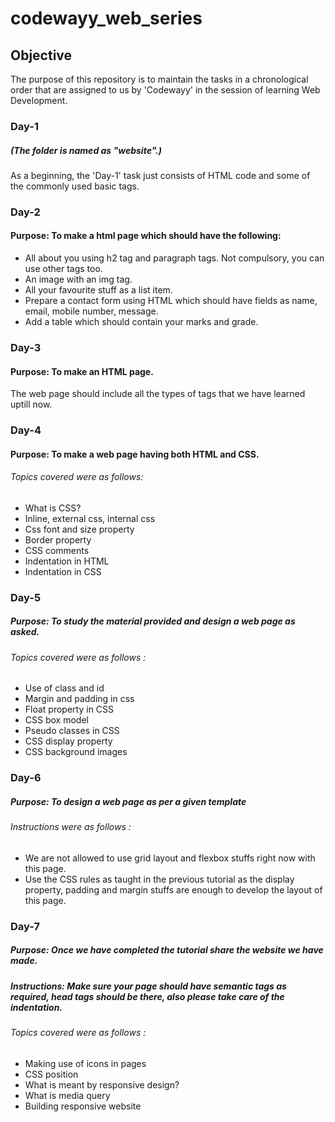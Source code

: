 # codewayy_web_series

## Objective 
The purpose of this repository is to maintain the tasks in a chronological order that are assigned to us by 'Codewayy' in the session of learning Web Development.

### Day-1
##### (The folder is named as "website".)
As a beginning, the 'Day-1' task just consists of HTML code and some of the commonly used basic tags.

### Day-2
#### Purpose: To make a html page which should have the following:
- All about you using h2 tag and paragraph tags. Not compulsory, you can use other tags too.
- An image with an img tag.
- All your favourite stuff as a list item.
- Prepare a contact form using HTML which should have fields as name, email, mobile number, message.
- Add a table which should contain your marks and grade.

### Day-3
#### Purpose: To make an HTML page.
The web page should include all the types of tags that we have learned uptill now.

### Day-4
#### Purpose: To make a web page having both HTML and CSS.
###### Topics covered were as follows:
- What is CSS?
- Inline, external css, internal css
- Css font and size property
- Border property
- CSS comments
- Indentation in HTML
- Indentation in CSS

### Day-5
##### Purpose: To study the material provided and design a web page as asked.
###### Topics covered were as follows :
- Use of class and id
- Margin and padding in css
- Float property in CSS
- CSS box model
- Pseudo classes in CSS
- CSS display property
- CSS background images
 
### Day-6
##### Purpose: To design a web page as per a given template
###### Instructions were as follows :
- We are not allowed to use grid layout and flexbox stuffs right now with this page. 
- Use the CSS rules as taught in the previous tutorial as the display property, padding and margin stuffs are enough to develop the layout of this page.

### Day-7
##### Purpose: Once we have completed the tutorial share the website we have made.
##### Instructions: Make sure your page should have semantic tags as required, head tags should be there, also please take care of the indentation.

###### Topics covered were as follows :
- Making use of icons in pages
- CSS position
- What is meant by responsive design?
- What is media query 
- Building responsive website

